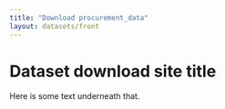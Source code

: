 ```yaml
---
title: "Download procurement_data"
layout: datasets/front
---
```


# Dataset download site title

Here is some text underneath that.